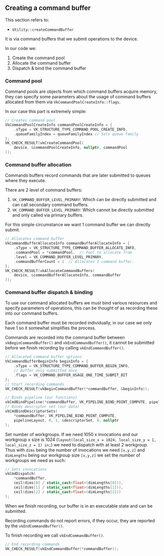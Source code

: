 ## Creating a command buffer

This section refers to:
- `Utility::createCommandBuffer`

It is via command buffers that we submit operations to the device.

In our code we:
1. Create the command pool
2. Allocate the command buffer
3. Dispatch & bind the command buffer

### Command pool

Command pools are objects from which command buffers acquire memory, they can specify some parameters about the usage of command buffers allocated from them via `VkCommandPoolCreateInfo::flags`.

In our case this part is extremely simple:

```cpp
// Creates command pool
VkCommandPoolCreateInfo commandPoolCreateInfo = {
    .sType = VK_STRUCTURE_TYPE_COMMAND_POOL_CREATE_INFO,
    .queueFamilyIndex = queueFamilyIndex // Sets queue family
};
VK_CHECK_RESULT(vkCreateCommandPool(
    device, &commandPoolCreateInfo, nullptr, commandPool
));
```

### Command buffer allocation

Commands buffers record commands that are later submitted to queues where they execute.

There are 2 level of command buffers:
1. `VK_COMMAND_BUFFER_LEVEL_PRIMARY`: Which can be directly submitted and can call secondary command buffers.
2. `VK_COMMAND_BUFFER_LEVEL_PRIMARY`: Which cannot be directly submitted and only called via primary buffers.

For this simple circumstance we want 1 command buffer we can directly submit.

```cpp
// Allocates command buffer
VkCommandBufferAllocateInfo commandBufferAllocateInfo = {
    .sType = VK_STRUCTURE_TYPE_COMMAND_BUFFER_ALLOCATE_INFO,
    .commandPool = *commandPool,  // Pool to allocate from
    .level = VK_COMMAND_BUFFER_LEVEL_PRIMARY,
    .commandBufferCount = 1  // Allocates 1 command buffer. 
};
VK_CHECK_RESULT(vkAllocateCommandBuffers(
    device, &commandBufferAllocateInfo, commandBuffer
));
```

### Command buffer dispatch & binding

To use our command allocated buffers we must bind various resources and specify parameters of operations, this can be thought of as recording these into our command buffers.

Each command buffer must be recorded individually, in our case we only have 1 so it somewhat simplifies the process.

Commands are recorded into the command buffer between `vkBeginCommandBuffer()`
and `vkEndCommandBuffer()`, it cannot be submitted before we finish recording  by calling `vkEndCommandBuffer()`.

```cpp
// Allocated command buffer options
VkCommandBufferBeginInfo beginInfo = {
    .sType = VK_STRUCTURE_TYPE_COMMAND_BUFFER_BEGIN_INFO,
    // Buffer only submitted once
    .flags = VK_COMMAND_BUFFER_USAGE_ONE_TIME_SUBMIT_BIT
};
// Start recording commands
VK_CHECK_RESULT(vkBeginCommandBuffer(*commandBuffer, &beginInfo));

// Binds pipeline (our functions)
vkCmdBindPipeline(*commandBuffer, VK_PIPELINE_BIND_POINT_COMPUTE, pipeline);
// Binds descriptor set (our data)
vkCmdBindDescriptorSets(
    *commandBuffer, VK_PIPELINE_BIND_POINT_COMPUTE, 
    pipelineLayout, 0, 1, &descriptorSet, 0, nullptr
);
```

Set number of workgroups. If we need 1050 x invocations and our workgroup x size is 1024 (`layout(local_size_x = 1024, local_size_y = 1, local_size_z = 1) in;`) we need to dispatch with at least 2 workgroup. Thus with `dims` being the number of invocations we need `[x,y,z]` and `dimLengths` being our workgroup size `[x,y,z]` we set the number of workgroups we need as such:

```cpp
// Sets invocations
vkCmdDispatch(
    *commandBuffer,
    ceil(dims[0] / static_cast<float>(dimLengths[0])),
    ceil(dims[1] / static_cast<float>(dimLengths[1])),
    ceil(dims[2] / static_cast<float>(dimLengths[2]))
);
```

When we finish recording, our buffer is in an executable state and can be submitted.

Recording commands do not report errors, if they
occur, they are reported by the `vkEndCommandBuffer()`.

To finish recording we call `vkEndCommandBuffer()`.

```cpp
// End recording commands
VK_CHECK_RESULT(vkEndCommandBuffer(*commandBuffer));
```